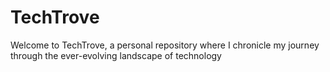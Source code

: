 # TechTrove
Welcome to TechTrove, a personal repository where I chronicle my journey through the ever-evolving landscape of technology
